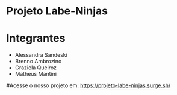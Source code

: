 # Projeto Labe-Ninjas

# Integrantes
- Alessandra Sandeski
- Brenno Ambrozino
- Graziela Queiroz
- Matheus Mantini


#Acesse o nosso projeto em: 
https://projeto-labe-ninjas.surge.sh/
